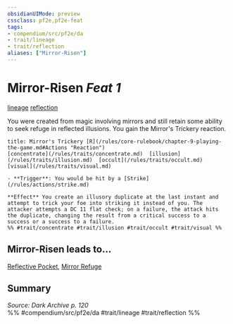 ```yaml
---
obsidianUIMode: preview
cssclass: pf2e,pf2e-feat
tags:
- compendium/src/pf2e/da
- trait/lineage
- trait/reflection
aliases: ["Mirror-Risen"]
---
```

# Mirror-Risen  *Feat 1*  
[lineage](/rules/traits/lineage-apg.md)  [reflection](/rules/traits/reflection-da.md)  


You were created from magic involving mirrors and still retain some ability to seek refuge in reflected illusions. You gain the Mirror's Trickery reaction.

```ad-embed-ability
title: Mirror's Trickery [R](/rules/core-rulebook/chapter-9-playing-the-game.md#Actions "Reaction")
[concentrate](/rules/traits/concentrate.md)  [illusion](/rules/traits/illusion.md)  [occult](/rules/traits/occult.md)  [visual](/rules/traits/visual.md)  

- **Trigger**: You would be hit by a [Strike](/rules/actions/strike.md)

**Effect** You create an illusory duplicate at the last instant and attempt to trick your foe into striking it instead of you. The attacker attempts a DC 11 flat check; on a failure, the attack hits the duplicate, changing the result from a critical success to a success or a success to a failure.  
%% #trait/concentrate #trait/illusion #trait/occult #trait/visual %%
```

## Mirror-Risen leads to...

[Reflective Pocket](/compendium/feats/reflective-pocket-da.md), [Mirror Refuge](/compendium/feats/mirror-refuge-da.md)

## Summary

*Source: Dark Archive p. 120*  
%% #compendium/src/pf2e/da #trait/lineage #trait/reflection %%